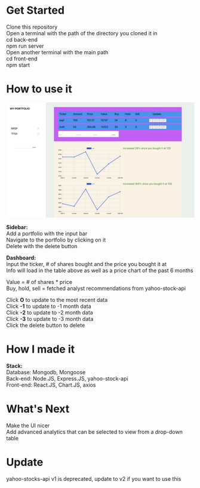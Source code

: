 # Get Started
Clone this repository <br/>
Open a terminal with the path of the directory you cloned it in <br/>
cd back-end <br/>
npm run server <br/>
Open another terminal with the main path<br/>
cd front-end <br/>
npm start <br/>

# How to use it

![image](https://github.com/albertnguyentran/my-portfolio/blob/main/myportfolio.png)

**Sidebar:** <br/>
Add a portfolio with the input bar <br/>
Navigate to the portfolio by clicking on it <br/>
Delete with the delete button <br/>


**Dashboard:** <br/>
Input the ticker, # of shares bought and the price you bought it at <br/>
Info will load in the table above as well as a price chart of the past 6 months <br/>

Value = # of shares * price <br/>
Buy, hold, sell = fetched analyst recommendations from yahoo-stock-api <br/>

Click **O** to update to the most recent data <br/>
Click **-1** to update to -1 month data <br/>
Click **-2** to update to -2 month data <br/>
Click **-3** to update to -3 month data <br/>
Click the delete button to delete <br/>

# How I made it

**Stack:** <br/>
Database: Mongodb, Mongoose <br/>
Back-end: Node.JS, Express.JS, yahoo-stock-api <br/>
Front-end: React.JS, Chart.JS, axios <br/>

# What's Next

Make the UI nicer <br/>
Add advanced analytics that can be selected to view from a drop-down table

# Update
yahoo-stocks-api v1 is deprecated, update to v2 if you want to use this

